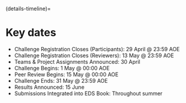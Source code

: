 (details-timeline)=

# Key dates

* Challenge Registration Closes (Participants): 29 April @ 23:59 AOE
* Challenge Registration Closes (Reviewers): 13 May @ 23:59 AOE
* Teams & Project Assignments Announced: 30 April
* Challenge Begins: 1 May @ 00:00 AOE
* Peer Review Begins: 15 May @ 00:00 AOE
* Challenge Ends: 31 May @ 23:59 AOE
* Results Announced: 15 June
* Submissions Integrated into EDS Book: Throughout summer